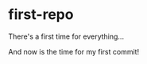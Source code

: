 first-repo
==========

There's a first time for everything...

And now is the time for my first commit!
